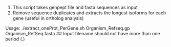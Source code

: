 
 1) This script takes genpept file and fasta sequences as input
 2) Remove sequence duplicates and extracts the longest isoforms for each gene (useful in ortholog analysis)

Usage: ./extract_oneProt_PerGene.sh Organism_Refseq.gp Organism_RefSeq.fasta ## Input filename should not have more than one period (.)


